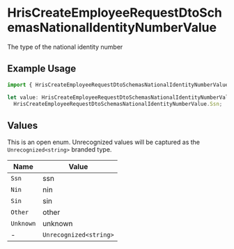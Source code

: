 # HrisCreateEmployeeRequestDtoSchemasNationalIdentityNumberValue

The type of the national identity number

## Example Usage

```typescript
import { HrisCreateEmployeeRequestDtoSchemasNationalIdentityNumberValue } from "@stackone/stackone-client-ts/sdk/models/shared";

let value: HrisCreateEmployeeRequestDtoSchemasNationalIdentityNumberValue =
  HrisCreateEmployeeRequestDtoSchemasNationalIdentityNumberValue.Ssn;
```

## Values

This is an open enum. Unrecognized values will be captured as the `Unrecognized<string>` branded type.

| Name                   | Value                  |
| ---------------------- | ---------------------- |
| `Ssn`                  | ssn                    |
| `Nin`                  | nin                    |
| `Sin`                  | sin                    |
| `Other`                | other                  |
| `Unknown`              | unknown                |
| -                      | `Unrecognized<string>` |